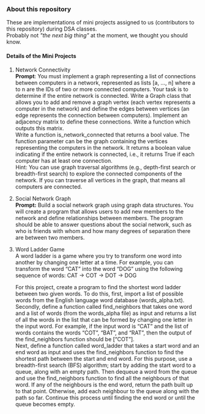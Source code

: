 ### About this repository  

These are implementations of mini projects assigned to us (contributors to this repository) during DSA classes.  
Probably not *"the next big thing"* at the moment, we thought you should know.    

#### Details of the Mini Projects  

1. Network Connectivity  
   **Prompt**: You must implement a graph representing a list of connections between computers in a network, represented as lists [a, …, n] where a to n are the IDs of two or more connected computers. Your task is to determine if the entire network is connected. 
   Write a Graph class that allows you to add and remove a graph vertex (each vertex represents a computer in the network) and define the edges between vertices (an edge represents the connection between computers). Implement an adjacency matrix to define these connections. Write a function which outputs this matrix.  
   Write a function is_network_connected that returns a bool value. The function parameter can be the graph containing the vertices representing the computers in the network. It returns a boolean value indicating if the entire network is connected, i.e., it returns True if each computer has at least one connection.  
   Hint: You can use graph traversal algorithms (e.g., depth-first search or breadth-first search) to explore the connected components of the network. If you can traverse all vertices in the graph, that means all computers are connected.

2. Social Network Graph  
   **Prompt:** Build a social network graph using graph data structures. You will create a program that allows users to add new members to the network and define relationships between members. The program should be able to answer questions about the social network, such as who is friends with whom and how many degrees of separation there are between two members.

3. Word Ladder Game  
   A word ladder is a game where you try to transform one word into another by changing
   one letter at a time. For example, you can transform the word “CAT” into the word “DOG”
   using the following sequence of words:
   CAT -> COT -> DOT -> DOG

   For this project, create a program to find the shortest word ladder between two given words. 
   To do this, first, import a list of possible words from the English language word database (words_alpha.txt).  
   Secondly, define a function called find_neighbors that takes one word and a list of words (from the words_alpha file) as input and returns a list of all the words in the list that can be formed by changing one letter in the input word. For example, if the input word is “CAT” and the list of words contains the words “COT”, “BAT”, and “RAT”, then the output of the find_neighbors function should be [“COT”].  
   Next, define a function called word_ladder that takes a start word and an end word as input and uses the find_neighbors function to find the shortest path between the start and end word. For this purpose, use a breadth-first search (BFS) algorithm; start by adding the start word to a queue, along with an empty path. Then dequeue a word from the queue and use the find_neighbors function to find all the neighbours of that word. If any of the neighbours is the end word, return the path built up to that point. Otherwise, add each neighbour to the queue along with the path so far. Continue this process until finding the end word or until the queue becomes empty.
